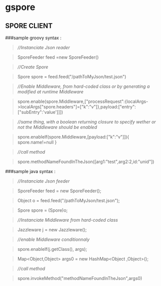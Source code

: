 gspore
======

SPORE CLIENT 
------------

###sample groovy syntax :

>*//Instanciate Json reader*

>SporeFeeder feed =new SporeFeeder()

>*//Create Spore*

>Spore spore = feed.feed("/pathToMyJson/test.json")

>*//Enable Middleware, from hard-coded class or by generating a modified at runtime Middleware*

>spore.enable(spore.Middleware,["processRequest":{localArgs->localArgs["spore.headers"]=["k":"v"]},payload:["entry":["subEntry":'value']]])

>*//same thing, with a boolean returning closure to specify wether or not
the Middleware should be enabled*

>spore.enableIf(spore.Middleware,[payload:["k":"v"]]){
			 spore.name!=null
			 }

>*//call method*

>spore.methodNameFoundInTheJson([arg1:"test",arg2:2,id:"unid"])

###sample java syntax : 

>*//Instanciate Json feeder*

>SporeFeeder feed = new SporeFeeder();
		
>Object o = feed.feed("/pathToMyJson/test.json");
		
>Spore spore = (Spore)o;

>*//Instanciate Middleware from hard-coded class*

>Jazzleware j = new Jazzleware();

>*//enable Middleware conditionnaly*

>spore.enableIf(j.getClass(), args);

>Map<Object,Object> args0 = new HashMap<Object ,Object>();

>*//call method*

>spore.invokeMethod("methodNameFoundInTheJson",args0)
